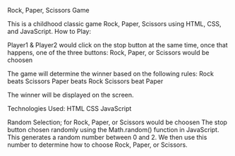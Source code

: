 Rock, Paper, Scissors Game

This is a childhood classic game Rock, Paper, Scissors using HTML, CSS, and JavaScript.
How to Play:

Player1 & Player2 would click on the stop button at the same time, 
once that happens, 
one of the three buttons: Rock, Paper, or Scissors would be choosen 

The game will determine the winner based on the following rules:
Rock beats Scissors
Paper beats Rock
Scissors beat Paper

The winner will be displayed on the screen.

Technologies Used:
HTML
CSS
JavaScript

Random Selection; for Rock, Paper, or Scissors would be choosen
The stop button chosen randomly using the Math.random() function in JavaScript. 
This generates a random number between 0 and 2. 
We then use this number to determine how to choose Rock, Paper, or Scissors.
